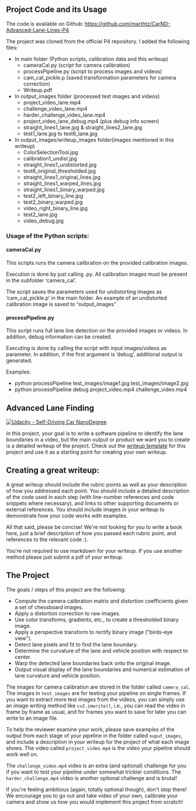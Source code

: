 ## Project Code and its Usage
The code is available on Github: https://github.com/marthtz/CarND-Advanced-Lane-Lines-P4 

The project was cloned from the official P4 repository. I added the following files:

* In main folder (Python scripts, calibration data and this writeup)
  * cameraCal.py (script for camera calibration)
  * processPipeline.py (script to process images and videos)
  * cam_cal_pickle.p (saved transformation parameters for camera correction)
  * Writeup.pdf
* In output_images folder (processed test images and videos)
  * project_video_lane.mp4
  * challenge_video_lane.mp4
  * harder_challenge_video_lane.mp4
  * project_video_lane_debug.mp4 (plus debug info screen)
  * straight_lines1_lane.jpg & straight_lines2_lane.jpg
  * test1_lane.jpg to test6_lane.jpg
* In output_images/writeup_images folder(images mentioned in this writeup)
  * ColorSelectionTool.jpg
  * calibration1_undist.jpg
  * straight_lines1_undistorted.jpg
  * test6_original_thresholded.jpg
  * straight_lines1_original_lines.jpg
  * straight_lines1_warped_lines.jpg
  * straight_lines1_binary_warped.jpg
  * test2_left_binary_line.jpg
  * test2_binary_warped.jpg
  * video_right_binary_line.jpg
  * test2_lane.jpg
  * video_debug.jpg

### Usage of the Python scripts:
####	cameraCal.py
This scripts runs the camera calibration on the provided calibration images.

Execution is done by just calling .py. All calibration images must be present in the subfolder ‘camera_cal’. 

The script saves the parameters used for undistorting images as ‘cam_cal_pickle.p’ in the main folder. An example of an undistorted calibration image is saved to “output_images”

####	processPipeline.py
This script runs full lane line detection on the provided images or videos. In addition, debug information can be created.

Executing is done by calling the script with input images/videos as parameter. In addition, if the first argument is ‘debug’, additional output is generated.

Examples:
* python processPipeline test_images/image1.jpg test_images/image2.jpg
* python processPipeline debug project_video.mp4 challenge_video.mp4



## Advanced Lane Finding
[![Udacity - Self-Driving Car NanoDegree](https://s3.amazonaws.com/udacity-sdc/github/shield-carnd.svg)](http://www.udacity.com/drive)


In this project, your goal is to write a software pipeline to identify the lane boundaries in a video, but the main output or product we want you to create is a detailed writeup of the project.  Check out the [writeup template](https://github.com/udacity/CarND-Advanced-Lane-Lines/blob/master/writeup_template.md) for this project and use it as a starting point for creating your own writeup.  

Creating a great writeup:
---
A great writeup should include the rubric points as well as your description of how you addressed each point.  You should include a detailed description of the code used in each step (with line-number references and code snippets where necessary), and links to other supporting documents or external references.  You should include images in your writeup to demonstrate how your code works with examples.  

All that said, please be concise!  We're not looking for you to write a book here, just a brief description of how you passed each rubric point, and references to the relevant code :). 

You're not required to use markdown for your writeup.  If you use another method please just submit a pdf of your writeup.

The Project
---

The goals / steps of this project are the following:

* Compute the camera calibration matrix and distortion coefficients given a set of chessboard images.
* Apply a distortion correction to raw images.
* Use color transforms, gradients, etc., to create a thresholded binary image.
* Apply a perspective transform to rectify binary image ("birds-eye view").
* Detect lane pixels and fit to find the lane boundary.
* Determine the curvature of the lane and vehicle position with respect to center.
* Warp the detected lane boundaries back onto the original image.
* Output visual display of the lane boundaries and numerical estimation of lane curvature and vehicle position.

The images for camera calibration are stored in the folder called `camera_cal`.  The images in `test_images` are for testing your pipeline on single frames.  If you want to extract more test images from the videos, you can simply use an image writing method like `cv2.imwrite()`, i.e., you can read the video in frame by frame as usual, and for frames you want to save for later you can write to an image file.  

To help the reviewer examine your work, please save examples of the output from each stage of your pipeline in the folder called `ouput_images`, and include a description in your writeup for the project of what each image shows.    The video called `project_video.mp4` is the video your pipeline should work well on.  

The `challenge_video.mp4` video is an extra (and optional) challenge for you if you want to test your pipeline under somewhat trickier conditions.  The `harder_challenge.mp4` video is another optional challenge and is brutal!

If you're feeling ambitious (again, totally optional though), don't stop there!  We encourage you to go out and take video of your own, calibrate your camera and show us how you would implement this project from scratch!
